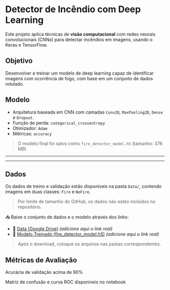 # Detector de Incêndio com Deep Learning

Este projeto aplica técnicas de **visão computacional** com redes neurais convolucionais (CNNs) para detectar incêndios em imagens, usando o Keras e TensorFlow.

## Objetivo

Desenvolver e treinar um modelo de deep learning capaz de identificar imagens com ocorrência de fogo, com base em um conjunto de dados rotulado.

## Modelo

- Arquitetura baseada em CNN com camadas `Conv2D`, `MaxPooling2D`, `Dense` e `Dropout`.
- Função de perda: `categorical_crossentropy`
- Otimizador: `Adam`
- Métricas: `accuracy`

> O modelo final foi salvo como `fire_detector_model.h5` (tamanho: 376 MB)

---

---

## Dados

Os dados de treino e validação estão disponíveis na pasta `Data/`, contendo imagens em duas classes: `Fire` e `NoFire`.

> Por limite de tamanho do GitHub, os dados não estão incluídos no repositório.

📥 Baixe o conjunto de dados e o modelo através dos links:

- 🔗 [Data (Google Drive)](https://drive.google.com/...) *(adicione aqui o link real)*
- 🔗 [Modelo Treinado (fire_detector_model.h5)](https://drive.google.com/...) *(adicione aqui o link real)*

> Após o download, coloque os arquivos nas pastas correspondentes.

## Métricas de Avaliação
Acurácia de validação acima de 90%

Matriz de confusão e curva ROC disponíveis no notebook